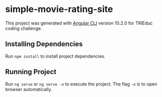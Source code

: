 # simple-movie-rating-site

This project was generated with [Angular CLI](https://github.com/angular/angular-cli) version 10.2.0 for TRIEduc coding challenge.

## Installing Dependencies

Run `npm install` to install project dependencies.

## Running Project

Run `ng serve` or `ng serve -o` to execute the project. The flag `-o` is to open browser automatically.
